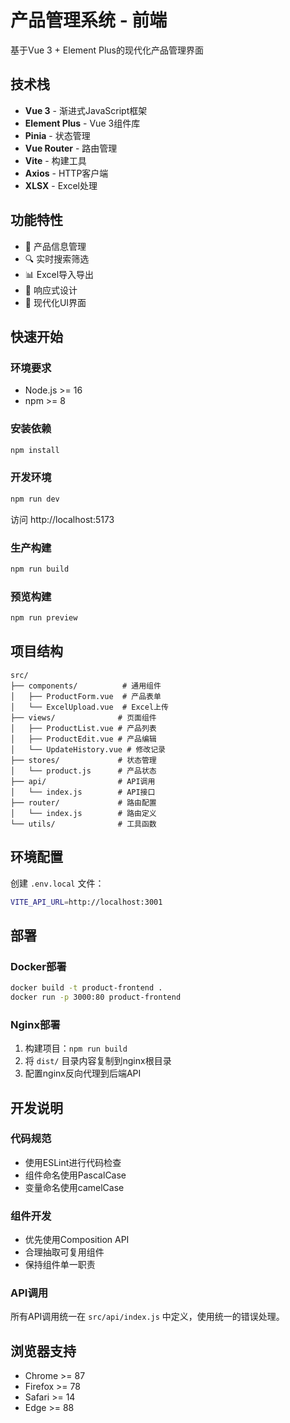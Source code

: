 # 产品管理系统 - 前端

基于Vue 3 + Element Plus的现代化产品管理界面

## 技术栈

- **Vue 3** - 渐进式JavaScript框架
- **Element Plus** - Vue 3组件库
- **Pinia** - 状态管理
- **Vue Router** - 路由管理
- **Vite** - 构建工具
- **Axios** - HTTP客户端
- **XLSX** - Excel处理

## 功能特性

- 🎯 产品信息管理
- 🔍 实时搜索筛选
- 📊 Excel导入导出
- 📱 响应式设计
- 🎨 现代化UI界面

## 快速开始

### 环境要求

- Node.js >= 16
- npm >= 8

### 安装依赖

```bash
npm install
```

### 开发环境

```bash
npm run dev
```

访问 http://localhost:5173

### 生产构建

```bash
npm run build
```

### 预览构建

```bash
npm run preview
```

## 项目结构

```
src/
├── components/          # 通用组件
│   ├── ProductForm.vue  # 产品表单
│   └── ExcelUpload.vue  # Excel上传
├── views/              # 页面组件
│   ├── ProductList.vue # 产品列表
│   ├── ProductEdit.vue # 产品编辑
│   └── UpdateHistory.vue # 修改记录
├── stores/             # 状态管理
│   └── product.js      # 产品状态
├── api/                # API调用
│   └── index.js        # API接口
├── router/             # 路由配置
│   └── index.js        # 路由定义
└── utils/              # 工具函数
```

## 环境配置

创建 `.env.local` 文件：

```bash
VITE_API_URL=http://localhost:3001
```

## 部署

### Docker部署

```bash
docker build -t product-frontend .
docker run -p 3000:80 product-frontend
```

### Nginx部署

1. 构建项目：`npm run build`
2. 将 `dist/` 目录内容复制到nginx根目录
3. 配置nginx反向代理到后端API

## 开发说明

### 代码规范

- 使用ESLint进行代码检查
- 组件命名使用PascalCase
- 变量命名使用camelCase

### 组件开发

- 优先使用Composition API
- 合理抽取可复用组件
- 保持组件单一职责

### API调用

所有API调用统一在 `src/api/index.js` 中定义，使用统一的错误处理。

## 浏览器支持

- Chrome >= 87
- Firefox >= 78  
- Safari >= 14
- Edge >= 88